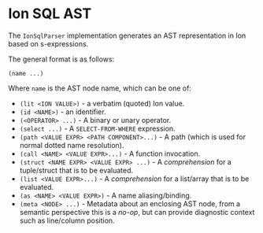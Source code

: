 # Ion SQL AST
The `IonSqlParser` implementation generates an AST representation in Ion based on
s-expressions.

The general format is as follows:

```
(name ...)
```

Where `name` is the AST node name, which can be one of:

* `(lit <ION VALUE>)` - a verbatim (quoted) Ion value.
* `(id <NAME>)` - an identifier.
* `(<OPERATOR> ...)` - A binary or unary operator.
* `(select ...)` - A `SELECT-FROM-WHERE` expression.
* `(path <VALUE EXPR> <PATH COMPONENT>...)` - A path (which is used for normal dotted name resolution).
* `(call <NAME> <VALUE EXPR>...)` - A function invocation.
* `(struct <NAME EXPR> <VALUE EXPR> ...)` - A *comprehension* for a tuple/struct that
  is to be evaluated.
* `(list <VALUE EXPR>...)` - A *comprehension* for a list/array that is to be evaluated.
* `(as <NAME> <VALUE EXPR>)` - A name aliasing/binding.
* `(meta <NODE> ...)` - Metadata about an enclosing AST node, from a semantic perspective
  this is a *no-op*, but can provide diagnostic context such as line/column position.

